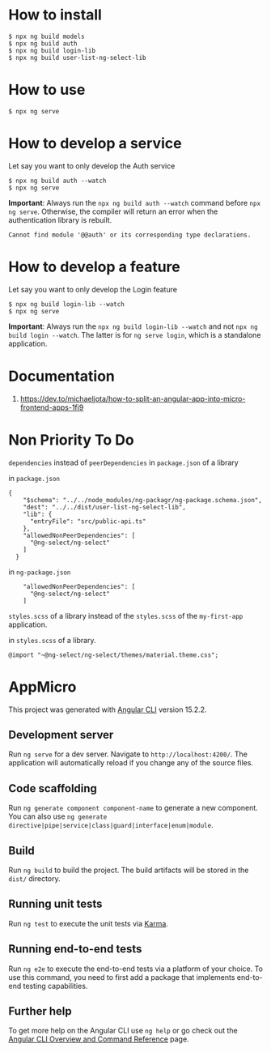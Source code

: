 # How to install

```
$ npx ng build models
$ npx ng build auth
$ npx ng build login-lib
$ npx ng build user-list-ng-select-lib
```

# How to use

```
$ npx ng serve
```

# How to develop a service

Let say you want to only develop the Auth service

```
$ npx ng build auth --watch
$ npx ng serve
```

**Important**:
Always run the `npx ng build auth --watch` command before `npx ng serve`. Otherwise, the compiler will return an error when the authentication library is rebuilt.

```
Cannot find module '@@auth' or its corresponding type declarations.
```

# How to develop a feature

Let say you want to only develop the Login feature

```
$ npx ng build login-lib --watch
$ npx ng serve
```

**Important**:
Always run the `npx ng build login-lib --watch` and not `npx ng build login --watch`. The latter is for `ng serve login`, which is a standalone application.

# Documentation

1. https://dev.to/michaeljota/how-to-split-an-angular-app-into-micro-frontend-apps-1fi9

# Non Priority To Do

`dependencies` instead of `peerDependencies` in `package.json` of a library

in `package.json`
```
{
    "$schema": "../../node_modules/ng-packagr/ng-package.schema.json",
    "dest": "../../dist/user-list-ng-select-lib",
    "lib": {
      "entryFile": "src/public-api.ts"
    },
    "allowedNonPeerDependencies": [
      "@ng-select/ng-select"
    ]
  }
```

in `ng-package.json`
```
    "allowedNonPeerDependencies": [
      "@ng-select/ng-select"
    ]
```

`styles.scss` of a library instead of the `styles.scss` of the `my-first-app` application.

in `styles.scss` of a library.
```
@import "~@ng-select/ng-select/themes/material.theme.css";
```

# AppMicro

This project was generated with [Angular CLI](https://github.com/angular/angular-cli) version 15.2.2.

## Development server

Run `ng serve` for a dev server. Navigate to `http://localhost:4200/`. The application will automatically reload if you change any of the source files.

## Code scaffolding

Run `ng generate component component-name` to generate a new component. You can also use `ng generate directive|pipe|service|class|guard|interface|enum|module`.

## Build

Run `ng build` to build the project. The build artifacts will be stored in the `dist/` directory.

## Running unit tests

Run `ng test` to execute the unit tests via [Karma](https://karma-runner.github.io).

## Running end-to-end tests

Run `ng e2e` to execute the end-to-end tests via a platform of your choice. To use this command, you need to first add a package that implements end-to-end testing capabilities.

## Further help

To get more help on the Angular CLI use `ng help` or go check out the [Angular CLI Overview and Command Reference](https://angular.io/cli) page.
